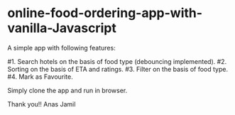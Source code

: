 # online-food-ordering-app-with-vanilla-Javascript

A simple app with following features:

#1. Search hotels on the basis of food type (debouncing implemented).
#2. Sorting on the basis of ETA and ratings.
#3. Filter on the basis of food type.
#4. Mark as Favourite.

Simply clone the app and run in browser.

Thank you!!
Anas Jamil
